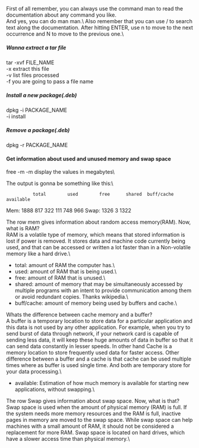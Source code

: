 First of all remember, you can always use the command man to read the documentation about any command you like.\
And yes, you can do man man.\ 
Also remember that you can use / to search text along the documentation. After hitting ENTER, use n to move to the next occurrence and N to move to the previous one.\

##### Wanna extract a tar file
tar -xvf FILE_NAME\
-x extract this file\
-v list files processed\
-f you are going to pass a file name

##### Install a new package(.deb)
dpkg -i PACKAGE_NAME\
-i install

##### Remove a package(.deb)
dpkg -r PACKAGE_NAME

#### Get information about used and unused memory and swap space
free -m
-m display the values in megabytes\

The output is gonna be something like this:\

              total        used        free      shared  buff/cache   available
Mem:           1888         817         322         111         748         966
Swap:          1326           3        1322

The row mem gives information about random access memory(RAM). Now, what is RAM?\
RAM is a volatile type of memory, which means that stored information is lost if power is removed. It stores data and machine code currently being used, and that can be accessed or written a lot faster than in a Non-volatile memory like a hard drive.\

 - total: amount of RAM the computer has.\
 - used: amount of RAM that is being used.\
 - free: amount of RAM that is unused.\
 - shared: amount of memory that may be simultaneously accessed by multiple programs with an intent to provide communication among them or avoid redundant copies. Thanks wikipedia.\
 - buff/cache:  amount of memory being used by buffers and cache.\

Whats the difference between cache memory and a buffer?\
A buffer is a temporary location to store data for a particular application and this data is not used by any other application. For example, when you try to send burst of data through network, if your network card is capable of sending less data, it will keep these huge amounts of data in buffer so that it can send data constantly in lesser speeds. In other hand Cache is a memory location to store frequently used data for faster access. Other difference between a buffer and a cache is that cache can be used multiple times where as buffer is used single time. And both are temporary store for your data processing.\

 - available: Estimation of how much memory is available for starting new applications, without swapping.\

The row Swap gives information about swap space. Now, what is that?\
Swap space is used when the amount of physical memory (RAM) is full. If the system needs more memory resources and the RAM is full, inactive pages in memory are moved to the swap space. While swap space can help machines with a small amount of RAM, it should not be considered a replacement for more RAM. Swap space is located on hard drives, which have a slower access time than physical memory.\
